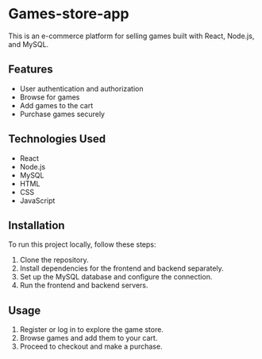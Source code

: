 # Games-store-app

This is an e-commerce platform for selling games built with React, Node.js, and MySQL.

## Features

- User authentication and authorization
- Browse for games
- Add games to the cart
- Purchase games securely

## Technologies Used

- React
- Node.js
- MySQL
- HTML
- CSS
- JavaScript

## Installation

To run this project locally, follow these steps:

1. Clone the repository.
2. Install dependencies for the frontend and backend separately.
3. Set up the MySQL database and configure the connection.
4. Run the frontend and backend servers.

## Usage

1. Register or log in to explore the game store.
2. Browse games and add them to your cart.
3. Proceed to checkout and make a purchase.
